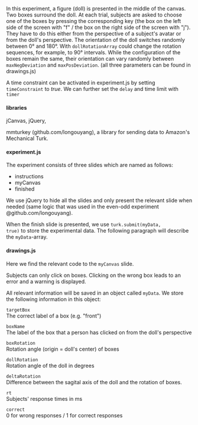 In this experiment, a figure (doll) is presented in the middle of the canvas. Two boxes surround the doll.
At each trial, subjects are asked to choose one of the boxes by pressing the corresponding key (the box on the left side of the screen with "f" / the box on the right side of the screen with "j"). They have to do this either from the perspective of a subject's avatar or from the doll's perspective. The orientation of the doll switches randomly between 0° and 180°. With <code>dollRotationArray</code> could change the rotation sequences, for example, to 90° intervals.
While the configuration of the boxes remain the same, their orientation can vary  randomly between
<code>maxNegDeviation</code> and <code>maxPosDeviation</code>. (all three parameters can be found in drawings.js)

A time constraint can be activated in experiment.js by setting <code>timeConstraint</code> to <i>true</i>. We can further set the <code>delay</code> and time limit with <code>timer</code>


#### libraries
jCanvas, jQuery,

mmturkey (github.com/longouyang), a library for sending data to Amazon's Mechanical Turk.

#### experiment.js
The experiment consists of three slides which are named as follows:
<ul>
<li>instructions</li>
<li>myCanvas</li>
<li>finished</li>
</ul>

We use jQuery to hide all the slides and only present the relevant slide
when needed (same logic that was used in the even-odd experiment @github.com/longouyang).

When the finish slide is presented, we use <code>turk.submit(myData, true)</code> to store the experimental data.
The following paragraph will describe the <code>myData</code>-array.

#### drawings.js
Here we find the relevant code to the <code>myCanvas</code> slide.

Subjects can only click on boxes. Clicking on the wrong box leads to an error and a warning is displayed.

All relevant information will be saved in an object called <code>myData</code>.
We store the following information in this object:

<code>targetBox</code> <br>
The correct label of a box (e.g. "front")

<code>boxName</code> <br>
The label of the box that a person has clicked on from the doll's perspective

<code>boxRotation</code> <br>
Rotation angle (origin = doll's center) of boxes

<code>dollRotation</code> <br>
Rotation angle of the doll in degrees

<code>deltaRotation</code> <br>
Difference between the sagital axis of the doll and the rotation of boxes.

<code>rt</code> <br>
Subjects' response times in ms

<code>correct </code> <br>
0 for wrong responses / 1 for correct responses
